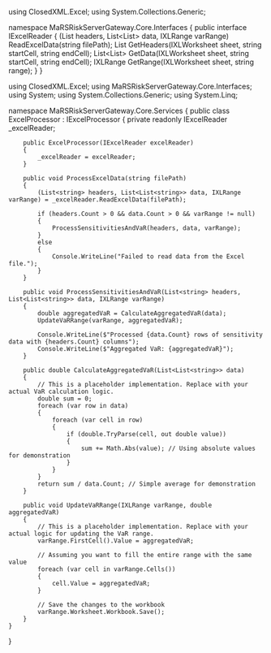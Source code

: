 using ClosedXML.Excel;
using System.Collections.Generic;

namespace MaRSRiskServerGateway.Core.Interfaces
{
    public interface IExcelReader
    {
        (List<string> headers, List<List<string>> data, IXLRange varRange) ReadExcelData(string filePath);
        List<string> GetHeaders(IXLWorksheet sheet, string startCell, string endCell);
        List<List<string>> GetData(IXLWorksheet sheet, string startCell, string endCell);
        IXLRange GetRange(IXLWorksheet sheet, string range);
    }
}




using ClosedXML.Excel;
using MaRSRiskServerGateway.Core.Interfaces;
using System;
using System.Collections.Generic;
using System.Linq;

namespace MaRSRiskServerGateway.Core.Services
{
    public class ExcelProcessor : IExcelProcessor
    {
        private readonly IExcelReader _excelReader;

        public ExcelProcessor(IExcelReader excelReader)
        {
            _excelReader = excelReader;
        }

        public void ProcessExcelData(string filePath)
        {
            (List<string> headers, List<List<string>> data, IXLRange varRange) = _excelReader.ReadExcelData(filePath);

            if (headers.Count > 0 && data.Count > 0 && varRange != null)
            {
                ProcessSensitivitiesAndVaR(headers, data, varRange);
            }
            else
            {
                Console.WriteLine("Failed to read data from the Excel file.");
            }
        }

        public void ProcessSensitivitiesAndVaR(List<string> headers, List<List<string>> data, IXLRange varRange)
        {
            double aggregatedVaR = CalculateAggregatedVaR(data);
            UpdateVaRRange(varRange, aggregatedVaR);

            Console.WriteLine($"Processed {data.Count} rows of sensitivity data with {headers.Count} columns");
            Console.WriteLine($"Aggregated VaR: {aggregatedVaR}");
        }

        public double CalculateAggregatedVaR(List<List<string>> data)
        {
            // This is a placeholder implementation. Replace with your actual VaR calculation logic.
            double sum = 0;
            foreach (var row in data)
            {
                foreach (var cell in row)
                {
                    if (double.TryParse(cell, out double value))
                    {
                        sum += Math.Abs(value); // Using absolute values for demonstration
                    }
                }
            }
            return sum / data.Count; // Simple average for demonstration
        }

        public void UpdateVaRRange(IXLRange varRange, double aggregatedVaR)
        {
            // This is a placeholder implementation. Replace with your actual logic for updating the VaR range.
            varRange.FirstCell().Value = aggregatedVaR;

            // Assuming you want to fill the entire range with the same value
            foreach (var cell in varRange.Cells())
            {
                cell.Value = aggregatedVaR;
            }

            // Save the changes to the workbook
            varRange.Worksheet.Workbook.Save();
        }
    }
}
